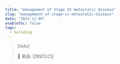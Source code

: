 ```yaml
---
title: "management of Stage IV metastatic disease"
slug: "management-of-stage-iv-metastatic-disease"
date: "2023-11-09"
enableToc: false
tags:
  - building
---
```


> [!info]
>
> 🌱 來自: [[NSCLC]]




